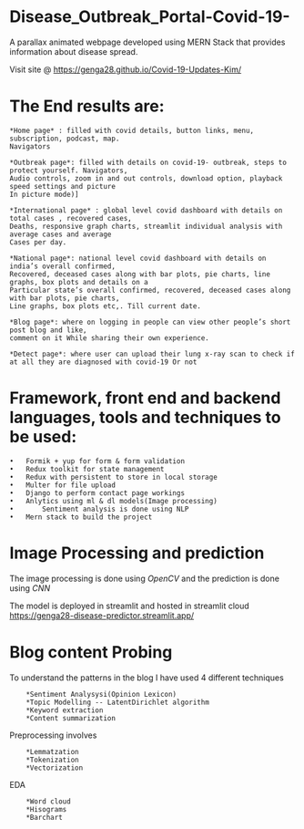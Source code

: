 # Disease_Outbreak_Portal-Covid-19-
A parallax animated webpage developed using MERN Stack that provides information about disease spread.

Visit site @ https://genga28.github.io/Covid-19-Updates-Kim/

# The End results are:

    *Home page* : filled with covid details, button links, menu, subscription, podcast, map.
    Navigators 

    *Outbreak page*: filled with details on covid-19- outbreak, steps to protect yourself. Navigators,
    Audio controls, zoom in and out controls, download option, playback speed settings and picture 
    In picture mode)]

    *International page* : global level covid dashboard with details on total cases , recovered cases,
    Deaths, responsive graph charts, streamlit individual analysis with average cases and average 
    Cases per day.

    *National page*: national level covid dashboard with details on india’s overall confirmed,
    Recovered, deceased cases along with bar plots, pie charts, line graphs, box plots and details on a 
    Particular state’s overall confirmed, recovered, deceased cases along with bar plots, pie charts,
    Line graphs, box plots etc,. Till current date.
    
    *Blog page*: where on logging in people can view other people’s short post blog and like, 
    comment on it While sharing their own experience.

    *Detect page*: where user can upload their lung x-ray scan to check if at all they are diagnosed with covid-19 Or not


# Framework, front end and backend languages, tools and techniques to be used: 

    •	Formik + yup for form & form validation
    •	Redux toolkit for state management
    •	Redux with persistent to store in local storage
    •	Multer for file upload
    •	Django to perform contact page workings
    •	Anlytics using ml & dl models(Image processing)
    •       Sentiment analysis is done using NLP
    •	Mern stack to build the project


# Image Processing and prediction 

The image processing is done using *OpenCV* and the prediction is done using *CNN*

The model is deployed in streamlit and hosted in streamlit cloud
https://genga28-disease-predictor.streamlit.app/

# Blog content Probing 

To understand the patterns in the blog I have used 4 different techniques
        
        *Sentiment Analysysi(Opinion Lexicon)
        *Topic Modelling -- LatentDirichlet algorithm
        *Keyword extraction 
        *Content summarization
        
Preprocessing involves
        
        *Lemmatzation
        *Tokenization
        *Vectorization
        
EDA

        *Word cloud
        *Hisograms
        *Barchart
        
